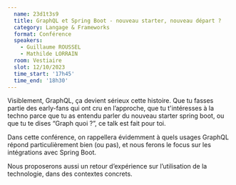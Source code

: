 ```yaml
---
  name: 23d1t3s9
  title: GraphQL et Spring Boot - nouveau starter, nouveau départ ?
  category: Langage & Frameworks
  format: Conférence
  speakers: 
    - Guillaume ROUSSEL
    - Mathilde LORRAIN
  room: Vestiaire
  slot: 12/10/2023
  time_start: '17h45'
  time_end: '18h30'
---
```

Visiblement, GraphQL, ça devient sérieux cette histoire. Que tu fasses partie des early-fans qui ont cru en l’approche, que tu t'intéresses à la techno parce que tu as entendu parler du nouveau starter spring boot, ou que tu te dises “Graph quoi ?”, ce talk est fait pour toi. 

Dans cette conférence, on rappellera évidemment à quels usages GraphQL répond particulièrement bien (ou pas), et nous ferons le focus sur les intégrations avec Spring Boot.

Nous proposerons aussi un retour d’expérience sur l’utilisation de la technologie, dans des contextes concrets.

